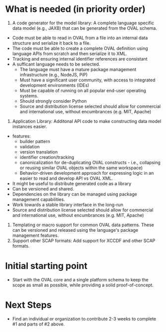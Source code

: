 
# What is needed (in priority order)

1. A code generator for the model library: A complete language specific data model (e.g., JAXB) that can be generated from the OVAL schema.
  - Code must be able to read in OVAL from a file into an internal data structure and serialize it back to a file.
  - The code must be able to create a complete OVAL definition using language APIs from scratch and then serialize it to XML.
  - Tracking and ensuring internal identifier references are consistant
  - A sufficant language needs to be selected.
    - The language must have a mature package management infrastructure (e.g., NodeJS, PiP)
    - Must have a significant user community, with access to integrated development environments (IDEs)
    - Must be capable of running on all popular end-user operating systems.
    - Should strongly consider Python
    - Source and distribution license selected should allow for commercial and international use, without encumbrances (e.g. MIT, Apache)
1. Application Library: Additonal API code to make constructing data model instances easier.
  - features:
    - builder pattern
    - validation
    - version translation
    - identifier creation/tracking
    - canonicalization for de-duplicating OVAL constructs - i.e., collapsing or reusing similar OVAL objects within the same workspace)
    - Behavior-driven development approach for expressing logic in an easier to read and develop API vs OVAL XML.
  - It might be useful to distribute generated code as a library
  - Can be versioned and shared.
  - Dependencies on the library can be managed using package management capabilities.
  - Work towards a stable library interface in the long-run
  - Source and distribution license selected should allow for commercial and international use, without encumbrances (e.g. MIT, Apache)
1. Templating or macro support for common OVAL data patterns. These can be versioned and released using the language's package management features.
1. Support other SCAP formats: Add support for XCCDF and other SCAP formats.

# Initial starting point

- Start with the OVAL core and a single platform schema to keep the scope as small as possible, while providing a solid proof-of-concept.

# Next Steps

- Find an individual or organization to contribute 2-3 weeks to complete #1 and parts of #2 above.
